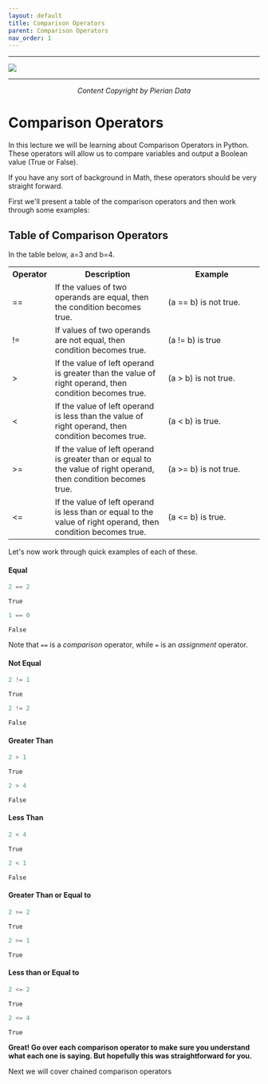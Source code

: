 ```yaml
---
layout: default
title: Comparison Operators
parent: Comparison Operators
nav_order: 1
---
```

___

<a href='https://www.udemy.com/user/joseportilla/'><img src='../Pierian_Data_Logo.png'/></a>
___
<center><em>Content Copyright by Pierian Data</em></center>

# Comparison Operators 

In this lecture we will be learning about Comparison Operators in Python. These operators will allow us to compare variables and output a Boolean value (True or False). 

If you have any sort of background in Math, these operators should be very straight forward.

First we'll present a table of the comparison operators and then work through some examples:

<h2> Table of Comparison Operators </h2><p>  In the table below, a=3 and b=4.</p>

<table class="table table-bordered">
<tr>
<th style="width:10%">Operator</th><th style="width:45%">Description</th><th>Example</th>
</tr>
<tr>
<td>==</td>
<td>If the values of two operands are equal, then the condition becomes true.</td>
<td> (a == b) is not true.</td>
</tr>
<tr>
<td>!=</td>
<td>If values of two operands are not equal, then condition becomes true.</td>
<td>(a != b) is true</td>
</tr>
<tr>
<td>&gt;</td>
<td>If the value of left operand is greater than the value of right operand, then condition becomes true.</td>
<td> (a &gt; b) is not true.</td>
</tr>
<tr>
<td>&lt;</td>
<td>If the value of left operand is less than the value of right operand, then condition becomes true.</td>
<td> (a &lt; b) is true.</td>
</tr>
<tr>
<td>&gt;=</td>
<td>If the value of left operand is greater than or equal to the value of right operand, then condition becomes true.</td>
<td> (a &gt;= b) is not true. </td>
</tr>
<tr>
<td>&lt;=</td>
<td>If the value of left operand is less than or equal to the value of right operand, then condition becomes true.</td>
<td> (a &lt;= b) is true. </td>
</tr>
</table>

Let's now work through quick examples of each of these.

#### Equal


```python
2 == 2
```




    True




```python
1 == 0
```




    False



Note that <code>==</code> is a <em>comparison</em> operator, while <code>=</code> is an <em>assignment</em> operator.

#### Not Equal


```python
2 != 1
```




    True




```python
2 != 2
```




    False



#### Greater Than


```python
2 > 1
```




    True




```python
2 > 4
```




    False



#### Less Than


```python
2 < 4
```




    True




```python
2 < 1
```




    False



#### Greater Than or Equal to


```python
2 >= 2
```




    True




```python
2 >= 1
```




    True



#### Less than or Equal to


```python
2 <= 2
```




    True




```python
2 <= 4
```




    True



**Great! Go over each comparison operator to make sure you understand what each one is saying. But hopefully this was straightforward for you.**

Next we will cover chained comparison operators
